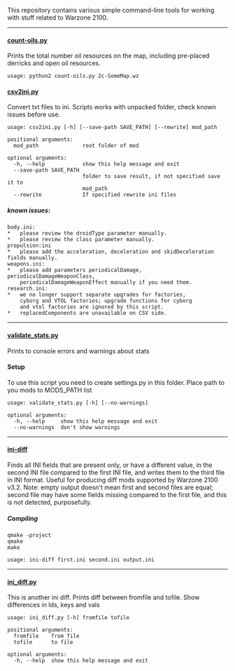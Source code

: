 This repository contains various simple command-line tools for working with stuff related to Warzone 2100.

_________________________


#### [count-oils.py](../blob/master/count_oils.py)

Prints the total number oil resources on the map, including pre-placed derricks and open oil resources.

```
usage: python2 count-oils.py 2c-SomeMap.wz
```


#### [csv2ini.py](../blob/master/csv2ini.py)

Convert txt files to ini. 
Scripts works with unpacked folder, check known issues before use.

```
usage: csv2ini.py [-h] [--save-path SAVE_PATH] [--rewrite] mod_path

positional arguments:
  mod_path              root folder of mod

optional arguments:
  -h, --help            show this help message and exit
  --save-path SAVE_PATH
                        folder to save result, if not specified save it to
                        mod_path
  --rewrite             If specified rewrite ini files
```

##### known issues:

 	body.ini:
 	*	please review the droidType parameter manually.
 	*	please review the class parameter manually.
 	propulsion:ini
 	*	please add the acceleration, deceleration and skidDeceleration fields manually.
 	weapons.ini:
 	*	please add parameters periodicalDamage, periodicalDamageWeaponClass,
 	    periodicalDamageWeaponEffect manually if you need them.
 	research.ini:
 	*	we no longer support separate upgrades for factories,
 		cyborg and VTOL factories; upgrade functions for cyborg
 		and vtol factories are ignored by this script.
 	*	replacedComponents are unavailable on CSV side.

_________________________


#### [validate_stats.py](../blob/master/validate_stats.py)

Prints to console errors and warnings about stats

#### Setup
  To use this script you need to create settings.py in this folder.
  Place path to you mods to MODS_PATH list

```
usage: validate_stats.py [-h] [--no-warnings]

optional arguments:
  -h, --help     show this help message and exit
  --no-warnings  don't show warnings
```

_________________________


#### [ini-diff](../blob/matser/ini-diff/main.cpp)

Finds all INI fields that are present only, or have a different value, in the second INI file compared to the first INI file, and writes them to the third file in INI format. Useful for producing diff mods supported by Warzone 2100 v3.2. Note: empty output doesn't mean first and second files are equal; second file may have some fields missing compared to the first file, and this is not detected, purposefully.

##### Compiling

    qmake -project
    qmake
    make

```
usage: ini-diff first.ini second.ini output.ini
```

_________________________


#### [ini_diff.py](../blob/master/ini_diff.py)

This is another ini diff. Prints diff between fromfile and tofile. Show differences in Ids, keys and vals

```
usage: ini_diff.py [-h] fromfile tofile

positional arguments:
  fromfile    from file
  tofile      to file

optional arguments:
  -h, --help  show this help message and exit
```
